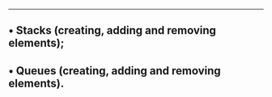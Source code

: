 ---------------------------------------------------------------
• Stacks (creating, adding and removing elements);
--------------------------------------------------------------
• Queues (creating, adding and removing elements).
--------------------------------------------------------
